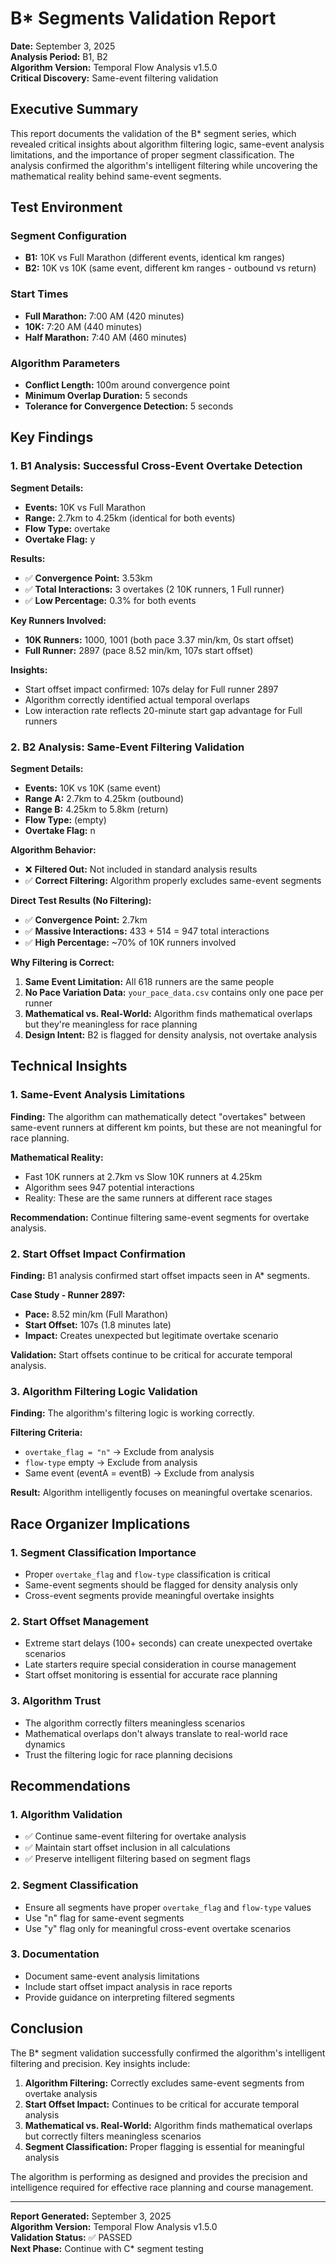 # B* Segments Validation Report
**Date:** September 3, 2025  
**Analysis Period:** B1, B2  
**Algorithm Version:** Temporal Flow Analysis v1.5.0  
**Critical Discovery:** Same-event filtering validation

## Executive Summary

This report documents the validation of the B* segment series, which revealed critical insights about algorithm filtering logic, same-event analysis limitations, and the importance of proper segment classification. The analysis confirmed the algorithm's intelligent filtering while uncovering the mathematical reality behind same-event segments.

## Test Environment

### Segment Configuration
- **B1:** 10K vs Full Marathon (different events, identical km ranges)
- **B2:** 10K vs 10K (same event, different km ranges - outbound vs return)

### Start Times
- **Full Marathon:** 7:00 AM (420 minutes)
- **10K:** 7:20 AM (440 minutes)
- **Half Marathon:** 7:40 AM (460 minutes)

### Algorithm Parameters
- **Conflict Length:** 100m around convergence point
- **Minimum Overlap Duration:** 5 seconds
- **Tolerance for Convergence Detection:** 5 seconds

## Key Findings

### 1. B1 Analysis: Successful Cross-Event Overtake Detection

**Segment Details:**
- **Events:** 10K vs Full Marathon
- **Range:** 2.7km to 4.25km (identical for both events)
- **Flow Type:** overtake
- **Overtake Flag:** y

**Results:**
- ✅ **Convergence Point:** 3.53km
- ✅ **Total Interactions:** 3 overtakes (2 10K runners, 1 Full runner)
- ✅ **Low Percentage:** 0.3% for both events

**Key Runners Involved:**
- **10K Runners:** 1000, 1001 (both pace 3.37 min/km, 0s start offset)
- **Full Runner:** 2897 (pace 8.52 min/km, 107s start offset)

**Insights:**
- Start offset impact confirmed: 107s delay for Full runner 2897
- Algorithm correctly identified actual temporal overlaps
- Low interaction rate reflects 20-minute start gap advantage for Full runners

### 2. B2 Analysis: Same-Event Filtering Validation

**Segment Details:**
- **Events:** 10K vs 10K (same event)
- **Range A:** 2.7km to 4.25km (outbound)
- **Range B:** 4.25km to 5.8km (return)
- **Flow Type:** (empty)
- **Overtake Flag:** n

**Algorithm Behavior:**
- ❌ **Filtered Out:** Not included in standard analysis results
- ✅ **Correct Filtering:** Algorithm properly excludes same-event segments

**Direct Test Results (No Filtering):**
- ✅ **Convergence Point:** 2.7km
- ✅ **Massive Interactions:** 433 + 514 = 947 total interactions
- ✅ **High Percentage:** ~70% of 10K runners involved

**Why Filtering is Correct:**
1. **Same Event Limitation:** All 618 runners are the same people
2. **No Pace Variation Data:** `your_pace_data.csv` contains only one pace per runner
3. **Mathematical vs. Real-World:** Algorithm finds mathematical overlaps but they're meaningless for race planning
4. **Design Intent:** B2 is flagged for density analysis, not overtake analysis

## Technical Insights

### 1. Same-Event Analysis Limitations
**Finding:** The algorithm can mathematically detect "overtakes" between same-event runners at different km points, but these are not meaningful for race planning.

**Mathematical Reality:**
- Fast 10K runners at 2.7km vs Slow 10K runners at 4.25km
- Algorithm sees 947 potential interactions
- Reality: These are the same runners at different race stages

**Recommendation:** Continue filtering same-event segments for overtake analysis.

### 2. Start Offset Impact Confirmation
**Finding:** B1 analysis confirmed start offset impacts seen in A* segments.

**Case Study - Runner 2897:**
- **Pace:** 8.52 min/km (Full Marathon)
- **Start Offset:** 107s (1.8 minutes late)
- **Impact:** Creates unexpected but legitimate overtake scenario

**Validation:** Start offsets continue to be critical for accurate temporal analysis.

### 3. Algorithm Filtering Logic Validation
**Finding:** The algorithm's filtering logic is working correctly.

**Filtering Criteria:**
- `overtake_flag = "n"` → Exclude from analysis
- `flow-type` empty → Exclude from analysis
- Same event (eventA = eventB) → Exclude from analysis

**Result:** Algorithm intelligently focuses on meaningful overtake scenarios.

## Race Organizer Implications

### 1. Segment Classification Importance
- Proper `overtake_flag` and `flow-type` classification is critical
- Same-event segments should be flagged for density analysis only
- Cross-event segments provide meaningful overtake insights

### 2. Start Offset Management
- Extreme start delays (100+ seconds) can create unexpected overtake scenarios
- Late starters require special consideration in course management
- Start offset monitoring is essential for accurate race planning

### 3. Algorithm Trust
- The algorithm correctly filters meaningless scenarios
- Mathematical overlaps don't always translate to real-world race dynamics
- Trust the filtering logic for race planning decisions

## Recommendations

### 1. Algorithm Validation
- ✅ Continue same-event filtering for overtake analysis
- ✅ Maintain start offset inclusion in all calculations
- ✅ Preserve intelligent filtering based on segment flags

### 2. Segment Classification
- Ensure all segments have proper `overtake_flag` and `flow-type` values
- Use "n" flag for same-event segments
- Use "y" flag only for meaningful cross-event overtake scenarios

### 3. Documentation
- Document same-event analysis limitations
- Include start offset impact analysis in race reports
- Provide guidance on interpreting filtered segments

## Conclusion

The B* segment validation successfully confirmed the algorithm's intelligent filtering and precision. Key insights include:

1. **Algorithm Filtering:** Correctly excludes same-event segments from overtake analysis
2. **Start Offset Impact:** Continues to be critical for accurate temporal analysis
3. **Mathematical vs. Real-World:** Algorithm finds mathematical overlaps but correctly filters meaningless scenarios
4. **Segment Classification:** Proper flagging is essential for meaningful analysis

The algorithm is performing as designed and provides the precision and intelligence required for effective race planning and course management.

---

**Report Generated:** September 3, 2025  
**Algorithm Version:** Temporal Flow Analysis v1.5.0  
**Validation Status:** ✅ PASSED  
**Next Phase:** Continue with C* segment testing
